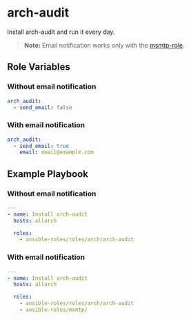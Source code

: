 # arch-audit

Install arch-audit and run it every day.

> **Note:** Email notification works only with the [msmtp-role](roles/msmtp).

## Role Variables

### Without email notification

```yaml
arch_audit:
  - send_email: false
```

### With email notification

```yaml
arch_audit:
  - send_email: true
    email: email@example.com
```

## Example Playbook

### Without email notification

```yaml
---
- name: Install arch-audit
  hosts: allarch

  roles:
    - ansible-roles/roles/arch/arch-audit
```

### With email notification

```yaml
---
- name: Install arch-audit
  hosts: allarch

  roles:
    - ansible-roles/roles/arch/arch-audit
    - ansible-roles/msmtp/
```
